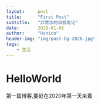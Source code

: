 ```yaml
---
layout:     post
title:      "First Post"
subtitle:   "非常水的自我笔记"
date:       2020-01-01
author:     "Hsnico"
header-img: "img/post-bg-2020.jpg"
tags:
    - 生活
---
```


# HelloWorld

第一篇博客,要赶在2020年第一天来着
